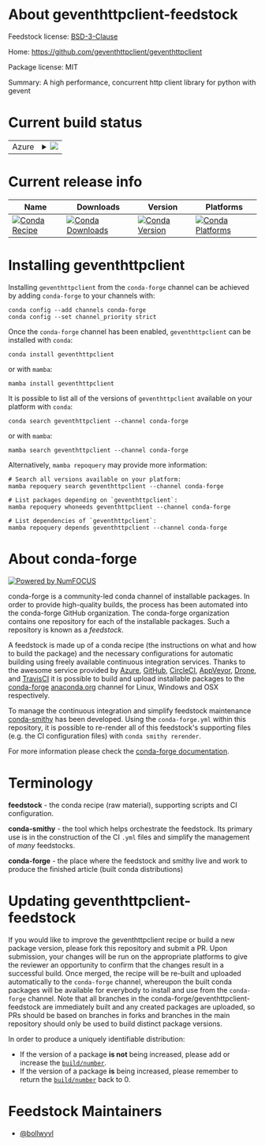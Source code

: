 About geventhttpclient-feedstock
================================

Feedstock license: [BSD-3-Clause](https://github.com/conda-forge/geventhttpclient-feedstock/blob/main/LICENSE.txt)

Home: https://github.com/geventhttpclient/geventhttpclient

Package license: MIT

Summary: A high performance, concurrent http client library for python with gevent

Current build status
====================


<table>
    
  <tr>
    <td>Azure</td>
    <td>
      <details>
        <summary>
          <a href="https://dev.azure.com/conda-forge/feedstock-builds/_build/latest?definitionId=8203&branchName=main">
            <img src="https://dev.azure.com/conda-forge/feedstock-builds/_apis/build/status/geventhttpclient-feedstock?branchName=main">
          </a>
        </summary>
        <table>
          <thead><tr><th>Variant</th><th>Status</th></tr></thead>
          <tbody><tr>
              <td>linux_64_channel_sourcesconda-forgeconda-forgelabelpython_rcpython3.14.____cp314</td>
              <td>
                <a href="https://dev.azure.com/conda-forge/feedstock-builds/_build/latest?definitionId=8203&branchName=main">
                  <img src="https://dev.azure.com/conda-forge/feedstock-builds/_apis/build/status/geventhttpclient-feedstock?branchName=main&jobName=linux&configuration=linux%20linux_64_channel_sourcesconda-forgeconda-forgelabelpython_rcpython3.14.____cp314" alt="variant">
                </a>
              </td>
            </tr><tr>
              <td>linux_64_channel_sourcesconda-forgepython3.10.____cpython</td>
              <td>
                <a href="https://dev.azure.com/conda-forge/feedstock-builds/_build/latest?definitionId=8203&branchName=main">
                  <img src="https://dev.azure.com/conda-forge/feedstock-builds/_apis/build/status/geventhttpclient-feedstock?branchName=main&jobName=linux&configuration=linux%20linux_64_channel_sourcesconda-forgepython3.10.____cpython" alt="variant">
                </a>
              </td>
            </tr><tr>
              <td>linux_64_channel_sourcesconda-forgepython3.11.____cpython</td>
              <td>
                <a href="https://dev.azure.com/conda-forge/feedstock-builds/_build/latest?definitionId=8203&branchName=main">
                  <img src="https://dev.azure.com/conda-forge/feedstock-builds/_apis/build/status/geventhttpclient-feedstock?branchName=main&jobName=linux&configuration=linux%20linux_64_channel_sourcesconda-forgepython3.11.____cpython" alt="variant">
                </a>
              </td>
            </tr><tr>
              <td>linux_64_channel_sourcesconda-forgepython3.12.____cpython</td>
              <td>
                <a href="https://dev.azure.com/conda-forge/feedstock-builds/_build/latest?definitionId=8203&branchName=main">
                  <img src="https://dev.azure.com/conda-forge/feedstock-builds/_apis/build/status/geventhttpclient-feedstock?branchName=main&jobName=linux&configuration=linux%20linux_64_channel_sourcesconda-forgepython3.12.____cpython" alt="variant">
                </a>
              </td>
            </tr><tr>
              <td>linux_64_channel_sourcesconda-forgepython3.13.____cp313</td>
              <td>
                <a href="https://dev.azure.com/conda-forge/feedstock-builds/_build/latest?definitionId=8203&branchName=main">
                  <img src="https://dev.azure.com/conda-forge/feedstock-builds/_apis/build/status/geventhttpclient-feedstock?branchName=main&jobName=linux&configuration=linux%20linux_64_channel_sourcesconda-forgepython3.13.____cp313" alt="variant">
                </a>
              </td>
            </tr><tr>
              <td>linux_aarch64_channel_sourcesconda-forgeconda-forgelabelpython_rcpython3.14.____cp314</td>
              <td>
                <a href="https://dev.azure.com/conda-forge/feedstock-builds/_build/latest?definitionId=8203&branchName=main">
                  <img src="https://dev.azure.com/conda-forge/feedstock-builds/_apis/build/status/geventhttpclient-feedstock?branchName=main&jobName=linux&configuration=linux%20linux_aarch64_channel_sourcesconda-forgeconda-forgelabelpython_rcpython3.14.____cp314" alt="variant">
                </a>
              </td>
            </tr><tr>
              <td>linux_aarch64_channel_sourcesconda-forgepython3.10.____cpython</td>
              <td>
                <a href="https://dev.azure.com/conda-forge/feedstock-builds/_build/latest?definitionId=8203&branchName=main">
                  <img src="https://dev.azure.com/conda-forge/feedstock-builds/_apis/build/status/geventhttpclient-feedstock?branchName=main&jobName=linux&configuration=linux%20linux_aarch64_channel_sourcesconda-forgepython3.10.____cpython" alt="variant">
                </a>
              </td>
            </tr><tr>
              <td>linux_aarch64_channel_sourcesconda-forgepython3.11.____cpython</td>
              <td>
                <a href="https://dev.azure.com/conda-forge/feedstock-builds/_build/latest?definitionId=8203&branchName=main">
                  <img src="https://dev.azure.com/conda-forge/feedstock-builds/_apis/build/status/geventhttpclient-feedstock?branchName=main&jobName=linux&configuration=linux%20linux_aarch64_channel_sourcesconda-forgepython3.11.____cpython" alt="variant">
                </a>
              </td>
            </tr><tr>
              <td>linux_aarch64_channel_sourcesconda-forgepython3.12.____cpython</td>
              <td>
                <a href="https://dev.azure.com/conda-forge/feedstock-builds/_build/latest?definitionId=8203&branchName=main">
                  <img src="https://dev.azure.com/conda-forge/feedstock-builds/_apis/build/status/geventhttpclient-feedstock?branchName=main&jobName=linux&configuration=linux%20linux_aarch64_channel_sourcesconda-forgepython3.12.____cpython" alt="variant">
                </a>
              </td>
            </tr><tr>
              <td>linux_aarch64_channel_sourcesconda-forgepython3.13.____cp313</td>
              <td>
                <a href="https://dev.azure.com/conda-forge/feedstock-builds/_build/latest?definitionId=8203&branchName=main">
                  <img src="https://dev.azure.com/conda-forge/feedstock-builds/_apis/build/status/geventhttpclient-feedstock?branchName=main&jobName=linux&configuration=linux%20linux_aarch64_channel_sourcesconda-forgepython3.13.____cp313" alt="variant">
                </a>
              </td>
            </tr><tr>
              <td>linux_ppc64le_channel_sourcesconda-forgeconda-forgelabelpython_rcpython3.14.____cp314</td>
              <td>
                <a href="https://dev.azure.com/conda-forge/feedstock-builds/_build/latest?definitionId=8203&branchName=main">
                  <img src="https://dev.azure.com/conda-forge/feedstock-builds/_apis/build/status/geventhttpclient-feedstock?branchName=main&jobName=linux&configuration=linux%20linux_ppc64le_channel_sourcesconda-forgeconda-forgelabelpython_rcpython3.14.____cp314" alt="variant">
                </a>
              </td>
            </tr><tr>
              <td>linux_ppc64le_channel_sourcesconda-forgepython3.10.____cpython</td>
              <td>
                <a href="https://dev.azure.com/conda-forge/feedstock-builds/_build/latest?definitionId=8203&branchName=main">
                  <img src="https://dev.azure.com/conda-forge/feedstock-builds/_apis/build/status/geventhttpclient-feedstock?branchName=main&jobName=linux&configuration=linux%20linux_ppc64le_channel_sourcesconda-forgepython3.10.____cpython" alt="variant">
                </a>
              </td>
            </tr><tr>
              <td>linux_ppc64le_channel_sourcesconda-forgepython3.11.____cpython</td>
              <td>
                <a href="https://dev.azure.com/conda-forge/feedstock-builds/_build/latest?definitionId=8203&branchName=main">
                  <img src="https://dev.azure.com/conda-forge/feedstock-builds/_apis/build/status/geventhttpclient-feedstock?branchName=main&jobName=linux&configuration=linux%20linux_ppc64le_channel_sourcesconda-forgepython3.11.____cpython" alt="variant">
                </a>
              </td>
            </tr><tr>
              <td>linux_ppc64le_channel_sourcesconda-forgepython3.12.____cpython</td>
              <td>
                <a href="https://dev.azure.com/conda-forge/feedstock-builds/_build/latest?definitionId=8203&branchName=main">
                  <img src="https://dev.azure.com/conda-forge/feedstock-builds/_apis/build/status/geventhttpclient-feedstock?branchName=main&jobName=linux&configuration=linux%20linux_ppc64le_channel_sourcesconda-forgepython3.12.____cpython" alt="variant">
                </a>
              </td>
            </tr><tr>
              <td>linux_ppc64le_channel_sourcesconda-forgepython3.13.____cp313</td>
              <td>
                <a href="https://dev.azure.com/conda-forge/feedstock-builds/_build/latest?definitionId=8203&branchName=main">
                  <img src="https://dev.azure.com/conda-forge/feedstock-builds/_apis/build/status/geventhttpclient-feedstock?branchName=main&jobName=linux&configuration=linux%20linux_ppc64le_channel_sourcesconda-forgepython3.13.____cp313" alt="variant">
                </a>
              </td>
            </tr><tr>
              <td>osx_64_channel_sourcesconda-forgeconda-forgelabelpython_rcpython3.14.____cp314</td>
              <td>
                <a href="https://dev.azure.com/conda-forge/feedstock-builds/_build/latest?definitionId=8203&branchName=main">
                  <img src="https://dev.azure.com/conda-forge/feedstock-builds/_apis/build/status/geventhttpclient-feedstock?branchName=main&jobName=osx&configuration=osx%20osx_64_channel_sourcesconda-forgeconda-forgelabelpython_rcpython3.14.____cp314" alt="variant">
                </a>
              </td>
            </tr><tr>
              <td>osx_64_channel_sourcesconda-forgepython3.10.____cpython</td>
              <td>
                <a href="https://dev.azure.com/conda-forge/feedstock-builds/_build/latest?definitionId=8203&branchName=main">
                  <img src="https://dev.azure.com/conda-forge/feedstock-builds/_apis/build/status/geventhttpclient-feedstock?branchName=main&jobName=osx&configuration=osx%20osx_64_channel_sourcesconda-forgepython3.10.____cpython" alt="variant">
                </a>
              </td>
            </tr><tr>
              <td>osx_64_channel_sourcesconda-forgepython3.11.____cpython</td>
              <td>
                <a href="https://dev.azure.com/conda-forge/feedstock-builds/_build/latest?definitionId=8203&branchName=main">
                  <img src="https://dev.azure.com/conda-forge/feedstock-builds/_apis/build/status/geventhttpclient-feedstock?branchName=main&jobName=osx&configuration=osx%20osx_64_channel_sourcesconda-forgepython3.11.____cpython" alt="variant">
                </a>
              </td>
            </tr><tr>
              <td>osx_64_channel_sourcesconda-forgepython3.12.____cpython</td>
              <td>
                <a href="https://dev.azure.com/conda-forge/feedstock-builds/_build/latest?definitionId=8203&branchName=main">
                  <img src="https://dev.azure.com/conda-forge/feedstock-builds/_apis/build/status/geventhttpclient-feedstock?branchName=main&jobName=osx&configuration=osx%20osx_64_channel_sourcesconda-forgepython3.12.____cpython" alt="variant">
                </a>
              </td>
            </tr><tr>
              <td>osx_64_channel_sourcesconda-forgepython3.13.____cp313</td>
              <td>
                <a href="https://dev.azure.com/conda-forge/feedstock-builds/_build/latest?definitionId=8203&branchName=main">
                  <img src="https://dev.azure.com/conda-forge/feedstock-builds/_apis/build/status/geventhttpclient-feedstock?branchName=main&jobName=osx&configuration=osx%20osx_64_channel_sourcesconda-forgepython3.13.____cp313" alt="variant">
                </a>
              </td>
            </tr><tr>
              <td>osx_arm64_channel_sourcesconda-forgeconda-forgelabelpython_rcpython3.14.____cp314</td>
              <td>
                <a href="https://dev.azure.com/conda-forge/feedstock-builds/_build/latest?definitionId=8203&branchName=main">
                  <img src="https://dev.azure.com/conda-forge/feedstock-builds/_apis/build/status/geventhttpclient-feedstock?branchName=main&jobName=osx&configuration=osx%20osx_arm64_channel_sourcesconda-forgeconda-forgelabelpython_rcpython3.14.____cp314" alt="variant">
                </a>
              </td>
            </tr><tr>
              <td>osx_arm64_channel_sourcesconda-forgepython3.10.____cpython</td>
              <td>
                <a href="https://dev.azure.com/conda-forge/feedstock-builds/_build/latest?definitionId=8203&branchName=main">
                  <img src="https://dev.azure.com/conda-forge/feedstock-builds/_apis/build/status/geventhttpclient-feedstock?branchName=main&jobName=osx&configuration=osx%20osx_arm64_channel_sourcesconda-forgepython3.10.____cpython" alt="variant">
                </a>
              </td>
            </tr><tr>
              <td>osx_arm64_channel_sourcesconda-forgepython3.11.____cpython</td>
              <td>
                <a href="https://dev.azure.com/conda-forge/feedstock-builds/_build/latest?definitionId=8203&branchName=main">
                  <img src="https://dev.azure.com/conda-forge/feedstock-builds/_apis/build/status/geventhttpclient-feedstock?branchName=main&jobName=osx&configuration=osx%20osx_arm64_channel_sourcesconda-forgepython3.11.____cpython" alt="variant">
                </a>
              </td>
            </tr><tr>
              <td>osx_arm64_channel_sourcesconda-forgepython3.12.____cpython</td>
              <td>
                <a href="https://dev.azure.com/conda-forge/feedstock-builds/_build/latest?definitionId=8203&branchName=main">
                  <img src="https://dev.azure.com/conda-forge/feedstock-builds/_apis/build/status/geventhttpclient-feedstock?branchName=main&jobName=osx&configuration=osx%20osx_arm64_channel_sourcesconda-forgepython3.12.____cpython" alt="variant">
                </a>
              </td>
            </tr><tr>
              <td>osx_arm64_channel_sourcesconda-forgepython3.13.____cp313</td>
              <td>
                <a href="https://dev.azure.com/conda-forge/feedstock-builds/_build/latest?definitionId=8203&branchName=main">
                  <img src="https://dev.azure.com/conda-forge/feedstock-builds/_apis/build/status/geventhttpclient-feedstock?branchName=main&jobName=osx&configuration=osx%20osx_arm64_channel_sourcesconda-forgepython3.13.____cp313" alt="variant">
                </a>
              </td>
            </tr><tr>
              <td>win_64_channel_sourcesconda-forgeconda-forgelabelpython_rcpython3.14.____cp314</td>
              <td>
                <a href="https://dev.azure.com/conda-forge/feedstock-builds/_build/latest?definitionId=8203&branchName=main">
                  <img src="https://dev.azure.com/conda-forge/feedstock-builds/_apis/build/status/geventhttpclient-feedstock?branchName=main&jobName=win&configuration=win%20win_64_channel_sourcesconda-forgeconda-forgelabelpython_rcpython3.14.____cp314" alt="variant">
                </a>
              </td>
            </tr><tr>
              <td>win_64_channel_sourcesconda-forgepython3.10.____cpython</td>
              <td>
                <a href="https://dev.azure.com/conda-forge/feedstock-builds/_build/latest?definitionId=8203&branchName=main">
                  <img src="https://dev.azure.com/conda-forge/feedstock-builds/_apis/build/status/geventhttpclient-feedstock?branchName=main&jobName=win&configuration=win%20win_64_channel_sourcesconda-forgepython3.10.____cpython" alt="variant">
                </a>
              </td>
            </tr><tr>
              <td>win_64_channel_sourcesconda-forgepython3.11.____cpython</td>
              <td>
                <a href="https://dev.azure.com/conda-forge/feedstock-builds/_build/latest?definitionId=8203&branchName=main">
                  <img src="https://dev.azure.com/conda-forge/feedstock-builds/_apis/build/status/geventhttpclient-feedstock?branchName=main&jobName=win&configuration=win%20win_64_channel_sourcesconda-forgepython3.11.____cpython" alt="variant">
                </a>
              </td>
            </tr><tr>
              <td>win_64_channel_sourcesconda-forgepython3.12.____cpython</td>
              <td>
                <a href="https://dev.azure.com/conda-forge/feedstock-builds/_build/latest?definitionId=8203&branchName=main">
                  <img src="https://dev.azure.com/conda-forge/feedstock-builds/_apis/build/status/geventhttpclient-feedstock?branchName=main&jobName=win&configuration=win%20win_64_channel_sourcesconda-forgepython3.12.____cpython" alt="variant">
                </a>
              </td>
            </tr><tr>
              <td>win_64_channel_sourcesconda-forgepython3.13.____cp313</td>
              <td>
                <a href="https://dev.azure.com/conda-forge/feedstock-builds/_build/latest?definitionId=8203&branchName=main">
                  <img src="https://dev.azure.com/conda-forge/feedstock-builds/_apis/build/status/geventhttpclient-feedstock?branchName=main&jobName=win&configuration=win%20win_64_channel_sourcesconda-forgepython3.13.____cp313" alt="variant">
                </a>
              </td>
            </tr>
          </tbody>
        </table>
      </details>
    </td>
  </tr>
</table>

Current release info
====================

| Name | Downloads | Version | Platforms |
| --- | --- | --- | --- |
| [![Conda Recipe](https://img.shields.io/badge/recipe-geventhttpclient-green.svg)](https://anaconda.org/conda-forge/geventhttpclient) | [![Conda Downloads](https://img.shields.io/conda/dn/conda-forge/geventhttpclient.svg)](https://anaconda.org/conda-forge/geventhttpclient) | [![Conda Version](https://img.shields.io/conda/vn/conda-forge/geventhttpclient.svg)](https://anaconda.org/conda-forge/geventhttpclient) | [![Conda Platforms](https://img.shields.io/conda/pn/conda-forge/geventhttpclient.svg)](https://anaconda.org/conda-forge/geventhttpclient) |

Installing geventhttpclient
===========================

Installing `geventhttpclient` from the `conda-forge` channel can be achieved by adding `conda-forge` to your channels with:

```
conda config --add channels conda-forge
conda config --set channel_priority strict
```

Once the `conda-forge` channel has been enabled, `geventhttpclient` can be installed with `conda`:

```
conda install geventhttpclient
```

or with `mamba`:

```
mamba install geventhttpclient
```

It is possible to list all of the versions of `geventhttpclient` available on your platform with `conda`:

```
conda search geventhttpclient --channel conda-forge
```

or with `mamba`:

```
mamba search geventhttpclient --channel conda-forge
```

Alternatively, `mamba repoquery` may provide more information:

```
# Search all versions available on your platform:
mamba repoquery search geventhttpclient --channel conda-forge

# List packages depending on `geventhttpclient`:
mamba repoquery whoneeds geventhttpclient --channel conda-forge

# List dependencies of `geventhttpclient`:
mamba repoquery depends geventhttpclient --channel conda-forge
```


About conda-forge
=================

[![Powered by
NumFOCUS](https://img.shields.io/badge/powered%20by-NumFOCUS-orange.svg?style=flat&colorA=E1523D&colorB=007D8A)](https://numfocus.org)

conda-forge is a community-led conda channel of installable packages.
In order to provide high-quality builds, the process has been automated into the
conda-forge GitHub organization. The conda-forge organization contains one repository
for each of the installable packages. Such a repository is known as a *feedstock*.

A feedstock is made up of a conda recipe (the instructions on what and how to build
the package) and the necessary configurations for automatic building using freely
available continuous integration services. Thanks to the awesome service provided by
[Azure](https://azure.microsoft.com/en-us/services/devops/), [GitHub](https://github.com/),
[CircleCI](https://circleci.com/), [AppVeyor](https://www.appveyor.com/),
[Drone](https://cloud.drone.io/welcome), and [TravisCI](https://travis-ci.com/)
it is possible to build and upload installable packages to the
[conda-forge](https://anaconda.org/conda-forge) [anaconda.org](https://anaconda.org/)
channel for Linux, Windows and OSX respectively.

To manage the continuous integration and simplify feedstock maintenance
[conda-smithy](https://github.com/conda-forge/conda-smithy) has been developed.
Using the ``conda-forge.yml`` within this repository, it is possible to re-render all of
this feedstock's supporting files (e.g. the CI configuration files) with ``conda smithy rerender``.

For more information please check the [conda-forge documentation](https://conda-forge.org/docs/).

Terminology
===========

**feedstock** - the conda recipe (raw material), supporting scripts and CI configuration.

**conda-smithy** - the tool which helps orchestrate the feedstock.
                   Its primary use is in the construction of the CI ``.yml`` files
                   and simplify the management of *many* feedstocks.

**conda-forge** - the place where the feedstock and smithy live and work to
                  produce the finished article (built conda distributions)


Updating geventhttpclient-feedstock
===================================

If you would like to improve the geventhttpclient recipe or build a new
package version, please fork this repository and submit a PR. Upon submission,
your changes will be run on the appropriate platforms to give the reviewer an
opportunity to confirm that the changes result in a successful build. Once
merged, the recipe will be re-built and uploaded automatically to the
`conda-forge` channel, whereupon the built conda packages will be available for
everybody to install and use from the `conda-forge` channel.
Note that all branches in the conda-forge/geventhttpclient-feedstock are
immediately built and any created packages are uploaded, so PRs should be based
on branches in forks and branches in the main repository should only be used to
build distinct package versions.

In order to produce a uniquely identifiable distribution:
 * If the version of a package **is not** being increased, please add or increase
   the [``build/number``](https://docs.conda.io/projects/conda-build/en/latest/resources/define-metadata.html#build-number-and-string).
 * If the version of a package **is** being increased, please remember to return
   the [``build/number``](https://docs.conda.io/projects/conda-build/en/latest/resources/define-metadata.html#build-number-and-string)
   back to 0.

Feedstock Maintainers
=====================

* [@bollwyvl](https://github.com/bollwyvl/)

